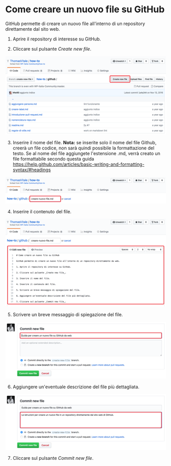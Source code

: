 # Come creare un nuovo file su GitHub

GitHub permette di creare un nuovo file all'interno di un repository direttamente dal sito web.

1. Aprire il repository di interesse su GitHub.

2. Cliccare sul pulsante _Create new file_.

![Il pulsante per creare un nuovo file](/github/creare-nuovo-file/immagini/create-new-file-button.png?raw=true)

3. Inserire il nome del file. **Nota:** se inserite solo il nome del file Github, creerà un file codice, non sarà quindi possibile la formattazione del testo. Se al nome del file aggiungete l'estensione .md, verrà creato un file formattabile secondo questa guida https://help.github.com/articles/basic-writing-and-formatting-syntax/#headings

![Il campo per il nome del file](/github/creare-nuovo-file/immagini/name-new-file.png?raw=true)

4. Inserire il contenuto del file.

![Il campo per il contenuto del file](/github/creare-nuovo-file/immagini/contenuto-nuovo-file.png?raw=true)

5. Scrivere un breve messaggio di spiegazione del file.

![Il campo per il messaggio del commit](/github/creare-nuovo-file/immagini/messaggio-commit.png?raw=true)

6. Aggiungere un'eventuale descrizione del file più dettagliata.

![Il campo per la descrizione del commit](/github/creare-nuovo-file/immagini/descrizione-commit.png?raw=true)

7. Cliccare sul pulsante _Commit new file_.
